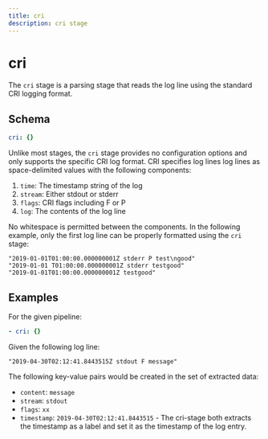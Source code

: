 ```yaml
---
title: cri
description: cri stage
---
```

# cri

The `cri` stage is a parsing stage that reads the log line using the standard CRI logging format.

## Schema

```yaml
cri: {}
```

Unlike most stages, the `cri` stage provides no configuration options and only
supports the specific CRI log format. CRI specifies log lines log lines as
space-delimited values with the following components:

1. `time`: The timestamp string of the log
1. `stream`: Either stdout or stderr
1. `flags`: CRI flags including F or P
1. `log`: The contents of the log line

No whitespace is permitted between the components. In the following example,
only the first log line can be properly formatted using the `cri` stage:

```
"2019-01-01T01:00:00.000000001Z stderr P test\ngood"
"2019-01-01 T01:00:00.000000001Z stderr testgood"
"2019-01-01T01:00:00.000000001Z testgood"
```

## Examples

For the given pipeline:

```yaml
- cri: {}
```

Given the following log line:

```
"2019-04-30T02:12:41.8443515Z stdout F message"
```

The following key-value pairs would be created in the set of extracted data:

- `content`: `message`
- `stream`: `stdout`
- `flags`: `xx`
- `timestamp`: `2019-04-30T02:12:41.8443515` - The cri-stage both extracts the timestamp as a label and set it as the timestamp of the log entry.
